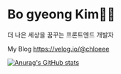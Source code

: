 # Bo gyeong Kim👩‍💻
더 나은 세상을 꿈꾸는 프론트엔드 개발자

My Blog
https://velog.io/@chloeee

[![Anurag's GitHub stats](https://github-readme-stats.vercel.app/api?username=bokim1004&theme=cobaly&show_icons=true)](https://github.com/bokim1004/github-readme-stats)


